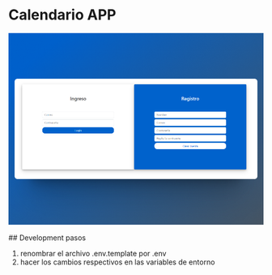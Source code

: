 # Calendario APP
<div align="center">
<a href target="_blank"="https://calendario-app.up.railway.app/">
<img src="static/images/readme.png">
</a>
<p></p>
</div>
## Development pasos

1. renombrar el archivo .env.template por .env
2. hacer los cambios respectivos en las variables de entorno 

